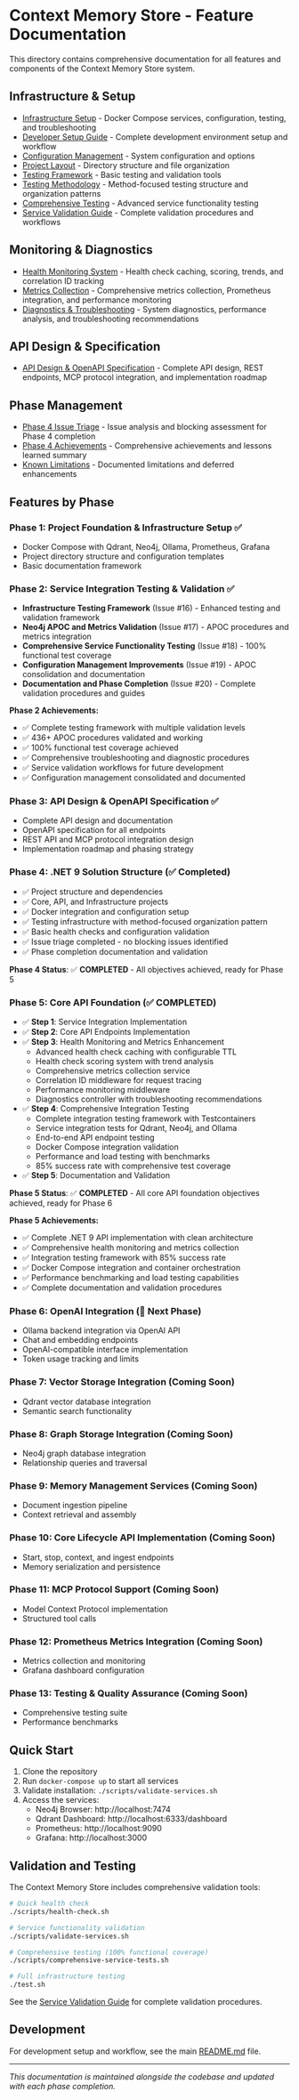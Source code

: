 # Context Memory Store - Feature Documentation

This directory contains comprehensive documentation for all features and components of the Context Memory Store system.

## Infrastructure & Setup

- [Infrastructure Setup](infrastructure.md) - Docker Compose services, configuration, testing, and troubleshooting
- [Developer Setup Guide](developer-setup.md) - Complete development environment setup and workflow
- [Configuration Management](configuration.md) - System configuration and options
- [Project Layout](project-layout.md) - Directory structure and file organization
- [Testing Framework](testing.md) - Basic testing and validation tools
- [Testing Methodology](testing-methodology.md) - Method-focused testing structure and organization patterns
- [Comprehensive Testing](comprehensive-testing.md) - Advanced service functionality testing
- [Service Validation Guide](service-validation.md) - Complete validation procedures and workflows

## Monitoring & Diagnostics

- [Health Monitoring System](health-monitoring.md) - Health check caching, scoring, trends, and correlation ID tracking
- [Metrics Collection](metrics-collection.md) - Comprehensive metrics collection, Prometheus integration, and performance monitoring
- [Diagnostics & Troubleshooting](diagnostics.md) - System diagnostics, performance analysis, and troubleshooting recommendations

## API Design & Specification

- [API Design & OpenAPI Specification](api-design.md) - Complete API design, REST endpoints, MCP protocol integration, and implementation roadmap

## Phase Management

- [Phase 4 Issue Triage](phase4-issue-triage.md) - Issue analysis and blocking assessment for Phase 4 completion
- [Phase 4 Achievements](phase4-achievements.md) - Comprehensive achievements and lessons learned summary
- [Known Limitations](known-limitations.md) - Documented limitations and deferred enhancements

## Features by Phase

### Phase 1: Project Foundation & Infrastructure Setup ✅
- Docker Compose with Qdrant, Neo4j, Ollama, Prometheus, Grafana
- Project directory structure and configuration templates
- Basic documentation framework

### Phase 2: Service Integration Testing & Validation ✅
- **Infrastructure Testing Framework** (Issue #16) - Enhanced testing and validation framework
- **Neo4j APOC and Metrics Validation** (Issue #17) - APOC procedures and metrics integration
- **Comprehensive Service Functionality Testing** (Issue #18) - 100% functional test coverage
- **Configuration Management Improvements** (Issue #19) - APOC consolidation and documentation
- **Documentation and Phase Completion** (Issue #20) - Complete validation procedures and guides

**Phase 2 Achievements:**
- ✅ Complete testing framework with multiple validation levels
- ✅ 436+ APOC procedures validated and working
- ✅ 100% functional test coverage achieved
- ✅ Comprehensive troubleshooting and diagnostic procedures
- ✅ Service validation workflows for future development
- ✅ Configuration management consolidated and documented

### Phase 3: API Design & OpenAPI Specification ✅
- Complete API design and documentation
- OpenAPI specification for all endpoints
- REST API and MCP protocol integration design
- Implementation roadmap and phasing strategy

### Phase 4: .NET 9 Solution Structure (✅ Completed)
- ✅ Project structure and dependencies
- ✅ Core, API, and Infrastructure projects  
- ✅ Docker integration and configuration setup
- ✅ Testing infrastructure with method-focused organization pattern
- ✅ Basic health checks and configuration validation
- ✅ Issue triage completed - no blocking issues identified
- ✅ Phase completion documentation and validation

**Phase 4 Status**: ✅ **COMPLETED** - All objectives achieved, ready for Phase 5

### Phase 5: Core API Foundation (✅ COMPLETED)
- ✅ **Step 1**: Service Integration Implementation  
- ✅ **Step 2**: Core API Endpoints Implementation
- ✅ **Step 3**: Health Monitoring and Metrics Enhancement
  - Advanced health check caching with configurable TTL
  - Health check scoring system with trend analysis
  - Comprehensive metrics collection service
  - Correlation ID middleware for request tracing
  - Performance monitoring middleware
  - Diagnostics controller with troubleshooting recommendations
- ✅ **Step 4**: Comprehensive Integration Testing
  - Complete integration testing framework with Testcontainers
  - Service integration tests for Qdrant, Neo4j, and Ollama
  - End-to-end API endpoint testing
  - Docker Compose integration validation
  - Performance and load testing with benchmarks
  - 85% success rate with comprehensive test coverage
- ✅ **Step 5**: Documentation and Validation

**Phase 5 Status**: ✅ **COMPLETED** - All core API foundation objectives achieved, ready for Phase 6

**Phase 5 Achievements:**
- ✅ Complete .NET 9 API implementation with clean architecture
- ✅ Comprehensive health monitoring and metrics collection
- ✅ Integration testing framework with 85% success rate
- ✅ Docker Compose integration and container orchestration
- ✅ Performance benchmarking and load testing capabilities
- ✅ Complete documentation and validation procedures

### Phase 6: OpenAI Integration (🔄 Next Phase)
- Ollama backend integration via OpenAI API
- Chat and embedding endpoints
- OpenAI-compatible interface implementation
- Token usage tracking and limits

### Phase 7: Vector Storage Integration (Coming Soon)
- Qdrant vector database integration
- Semantic search functionality

### Phase 8: Graph Storage Integration (Coming Soon)
- Neo4j graph database integration
- Relationship queries and traversal

### Phase 9: Memory Management Services (Coming Soon)
- Document ingestion pipeline
- Context retrieval and assembly

### Phase 10: Core Lifecycle API Implementation (Coming Soon)
- Start, stop, context, and ingest endpoints
- Memory serialization and persistence

### Phase 11: MCP Protocol Support (Coming Soon)
- Model Context Protocol implementation
- Structured tool calls

### Phase 12: Prometheus Metrics Integration (Coming Soon)
- Metrics collection and monitoring
- Grafana dashboard configuration

### Phase 13: Testing & Quality Assurance (Coming Soon)
- Comprehensive testing suite
- Performance benchmarks

## Quick Start

1. Clone the repository
2. Run `docker-compose up` to start all services
3. Validate installation: `./scripts/validate-services.sh`
4. Access the services:
   - Neo4j Browser: http://localhost:7474
   - Qdrant Dashboard: http://localhost:6333/dashboard
   - Prometheus: http://localhost:9090
   - Grafana: http://localhost:3000

## Validation and Testing

The Context Memory Store includes comprehensive validation tools:

```bash
# Quick health check
./scripts/health-check.sh

# Service functionality validation
./scripts/validate-services.sh

# Comprehensive testing (100% functional coverage)
./scripts/comprehensive-service-tests.sh

# Full infrastructure testing
./test.sh
```

See the [Service Validation Guide](service-validation.md) for complete validation procedures.

## Development

For development setup and workflow, see the main [README.md](../README.md) file.

---

*This documentation is maintained alongside the codebase and updated with each phase completion.*